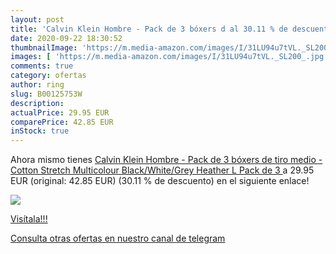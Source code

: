 ```yaml
---
layout: post
title: 'Calvin Klein Hombre - Pack de 3 bóxers d al 30.11 % de descuento'
date: 2020-09-22 18:30:52
thumbnailImage: 'https://m.media-amazon.com/images/I/31LU94u7tVL._SL200_.jpg'
images: [ 'https://m.media-amazon.com/images/I/31LU94u7tVL._SL200_.jpg' ]
comments: true
category: ofertas
author: ring
slug: B00125753W
description:
actualPrice: 29.95 EUR
comparePrice: 42.85 EUR
inStock: true
---
```


Ahora mismo tienes [Calvin Klein Hombre - Pack de 3 bóxers de tiro medio - Cotton Stretch  Multicolour  Black/White/Grey Heather   L   Pack de 3 ](https://www.amazon.com/dp/B00125753W/?tag=redken08-20) a 29.95 EUR (original: 42.85 EUR) (30.11 %  de descuento) en el siguiente enlace!

[![](https://m.media-amazon.com/images/I/31LU94u7tVL._SL200_.jpg)](https://www.amazon.com/dp/B00125753W/?tag=redken08-20)

[Visítala!!!](https://www.amazon.com/dp/B00125753W/?tag=redken08-20)

[Consulta otras ofertas en nuestro canal de telegram](https://t.me/s/ofertas25)
